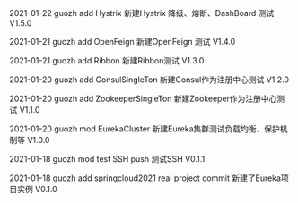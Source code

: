 2021-01-22 guozh add Hystrix 新建Hystrix 降级、熔断、DashBoard 测试 V1.5.0

2021-01-21 guozh add OpenFeign 新建OpenFeign 测试 V1.4.0

2021-01-21 guozh add Ribbon 新建Ribbon测试 V1.3.0

2021-01-20 guozh add ConsulSingleTon 新建Consul作为注册中心测试 V1.2.0

2021-01-20 guozh add ZookeeperSingleTon 新建Zookeeper作为注册中心测试 V1.1.0

2021-01-20 guozh mod EurekaCluster 新建Eureka集群测试负载均衡、保护机制等 V1.0.0

2021-01-18 guozh mod test SSH push 测试SSH V0.1.1

2021-01-18 guozh add springcloud2021 real project commit 新建了Eureka项目实例 V0.1.0

